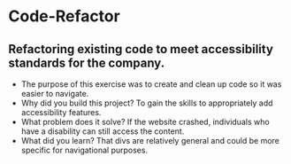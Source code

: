 # Code-Refactor
## Refactoring existing code to meet accessibility standards for the company.


- The purpose of this exercise was to create and clean up code so it was easier to navigate. 
- Why did you build this project? To gain the skills to appropriately add accessibility features.
- What problem does it solve? If the website crashed, individuals who have a disability can still access the content.
- What did you learn? That divs are relatively general and could be more specific for navigational purposes.
